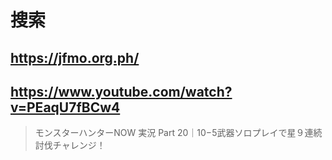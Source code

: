 # 搜索

## https://jfmo.org.ph/

## https://www.youtube.com/watch?v=PEaqU7fBCw4

>  モンスターハンターNOW 実況 Part 20｜10−5武器ソロプレイで星９連続討伐チャレンジ！ 
